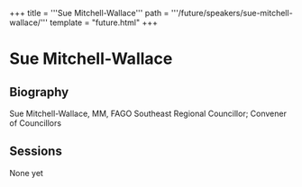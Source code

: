+++
title = '''Sue Mitchell-Wallace'''
path = '''/future/speakers/sue-mitchell-wallace/'''
template = "future.html"
+++

<h1>Sue Mitchell-Wallace</h1>
<h2>Biography</h2>
<p>Sue Mitchell-Wallace, MM, FAGO  Southeast Regional Councillor; Convener of Councillors</p>
<h2>Sessions</h2>
<p>None yet</p>

